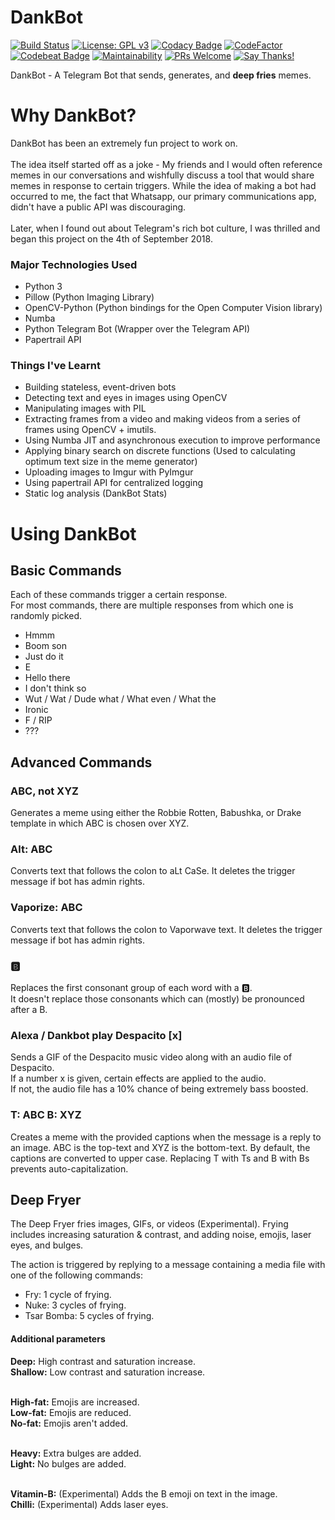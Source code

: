 # DankBot
[![Build Status](https://travis-ci.com/IshanManchanda/Dankbot.svg?branch=master)](https://travis-ci.com/IshanManchanda/Dankbot)
[![License: GPL v3](https://img.shields.io/badge/License-GPL%20v3-blue.svg?style=flat-square)](https://www.gnu.org/licenses/gpl-3.0)
[![Codacy Badge](https://img.shields.io/codacy/grade/bae5054274c7463f98206a684c9e58b5.svg?style=flat-square)](https://www.codacy.com/app/Rippr/DankBot)
[![CodeFactor](https://www.codefactor.io/repository/github/ishanmanchanda/dankbot/badge)](https://www.codefactor.io/repository/github/ishanmanchanda/dankbot)
[![Codebeat Badge](https://codebeat.co/badges/34ed37f8-955c-4907-8edb-c902b99f6b78)](https://codebeat.co/projects/github-com-rippr-dankbot-master)
[![Maintainability](https://img.shields.io/codeclimate/maintainability/Rippr/DankBot.svg?style=flat-square)](https://codeclimate.com/github/Rippr/DankBot/maintainability)
[![PRs Welcome](https://img.shields.io/badge/PRs-welcome-brightgreen.svg?style=flat-square)](http://makeapullrequest.com)
[![Say Thanks!](https://img.shields.io/badge/Say%20Thanks-!-1EAEDB.svg?style=flat-square)](https://saythanks.io/to/Rippr)


DankBot - A Telegram Bot that sends, generates, and **deep fries** memes.

# Why DankBot?
DankBot has been an extremely fun project to work on. <br><br>
The idea itself started off as a joke - My friends and I would often reference memes
in our conversations and wishfully discuss a tool that would share memes in response 
to certain triggers. While the idea of making a bot had occurred to me, the fact
that Whatsapp, our primary communications app, didn't have a public API was discouraging.
<br><br>
Later, when I found out about Telegram's rich bot culture, I was thrilled
and began this project on the 4th of September 2018.

### Major Technologies Used
- Python 3
- Pillow (Python Imaging Library)
- OpenCV-Python (Python bindings for the Open Computer Vision library)
- Numba
- Python Telegram Bot (Wrapper over the Telegram API)
- Papertrail API

### Things I've Learnt
- Building stateless, event-driven bots
- Detecting text and eyes in images using OpenCV
- Manipulating images with PIL
- Extracting frames from a video and making videos from a series of frames using OpenCV + imutils.
- Using Numba JIT and asynchronous execution to improve performance
- Applying binary search on discrete functions (Used to calculating optimum text size in the meme generator)
- Uploading images to Imgur with PyImgur
- Using papertrail API for centralized logging
- Static log analysis (DankBot Stats)

# Using DankBot

## Basic Commands
Each of these commands trigger a certain response. <br>
For most commands, there are multiple responses from which one is randomly picked.

- Hmmm
- Boom son
- Just do it
- E
- Hello there
- I don't think so
- Wut / Wat / Dude what / What even / What the
- Ironic
- F / RIP
- ???

## Advanced Commands

### ABC, not XYZ
Generates a meme using either the Robbie Rotten, Babushka, or Drake template in which ABC is chosen over XYZ.

### Alt: ABC
Converts text that follows the colon to aLt CaSe. It deletes the trigger message if bot has admin rights.

### Vaporize: ABC
Converts text that follows the colon to Vaporwave text. It deletes the trigger message if bot has admin rights.

### 🅱
Replaces the first consonant group of each word with a 🅱. <br>
It doesn't replace those consonants which can (mostly) be pronounced after a B.

### Alexa / Dankbot play Despacito \[x\]
Sends a GIF of the Despacito music video along with an audio file of Despacito. <br>
If a number x is given, certain effects are applied to the audio. <br>
If not, the audio file has a 10% chance of being extremely bass boosted. <br>

### T: ABC B: XYZ
Creates a meme with the provided captions when the message is a reply to an image.
ABC is the top-text and XYZ is the bottom-text.
By default, the captions are converted to upper case.
Replacing T with Ts and B with Bs prevents auto-capitalization.


## Deep Fryer
The Deep Fryer fries images, GIFs, or videos (Experimental).
Frying includes increasing saturation & contrast, and adding noise, emojis, laser eyes, and bulges.

The action is triggered by replying to a message containing a media file with one of the following commands:

- Fry: 1 cycle of frying.
- Nuke: 3 cycles of frying.
- Tsar Bomba: 5 cycles of frying.

#### Additional parameters

**Deep:** High contrast and saturation increase. <br>
**Shallow:** Low contrast and saturation increase. <br><br>

**High-fat:** Emojis are increased. <br>
**Low-fat:** Emojis are reduced. <br>
**No-fat:** Emojis aren't added. <br><br>

**Heavy:** Extra bulges are added. <br>
**Light:** No bulges are added. <br><br>

**Vitamin-B:** (Experimental) Adds the B emoji on text in the image. <br>
**Chilli:** (Experimental) Adds laser eyes.
